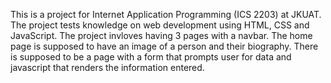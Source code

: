 This is a project for Internet Application Programming (ICS 2203) at JKUAT.
The project tests knowledge on web development using HTML, CSS and JavaScript.
The project invloves having 3 pages with a navbar.
The home page is supposed to have an image of a person and their biography.
There is supposed to be a page with a form that prompts user for data and javascript that renders the information entered.